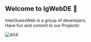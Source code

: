 ## Welcome to IgWebDE 👋
InterGuessWeb is a group of developers.<br>
Have fun and commit to our Projects!

![404](https://media.discordapp.net/attachments/826725787495038987/1038890809078055194/image.png)
